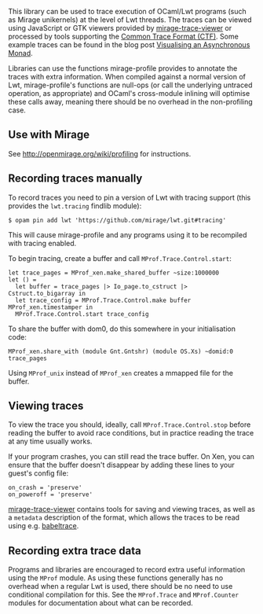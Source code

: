 This library can be used to trace execution of OCaml/Lwt programs (such as Mirage unikernels) at the level of Lwt threads.
The traces can be viewed using JavaScript or GTK viewers provided by [mirage-trace-viewer][] or processed by tools supporting the [Common Trace Format (CTF)][ctf].
Some example traces can be found in the blog post [Visualising an Asynchronous Monad](http://roscidus.com/blog/blog/2014/10/27/visualising-an-asynchronous-monad/).

Libraries can use the functions mirage-profile provides to annotate the traces with extra information.
When compiled against a normal version of Lwt, mirage-profile's functions are null-ops (or call the underlying untraced operation, as appropriate) and OCaml's cross-module inlining will optimise these calls away, meaning there should be no overhead in the non-profiling case.


## Use with Mirage

See http://openmirage.org/wiki/profiling for instructions.

## Recording traces manually

To record traces you need to pin a version of Lwt with tracing support (this provides the `lwt.tracing` findlib module):

    $ opam pin add lwt 'https://github.com/mirage/lwt.git#tracing'

This will cause mirage-profile and any programs using it to be recompiled with tracing enabled.

To begin tracing, create a buffer and call `MProf.Trace.Control.start`:

    let trace_pages = MProf_xen.make_shared_buffer ~size:1000000
    let () = 
      let buffer = trace_pages |> Io_page.to_cstruct |> Cstruct.to_bigarray in
      let trace_config = MProf.Trace.Control.make buffer MProf_xen.timestamper in
      MProf.Trace.Control.start trace_config

To share the buffer with dom0, do this somewhere in your initialisation code:

    MProf_xen.share_with (module Gnt.Gntshr) (module OS.Xs) ~domid:0 trace_pages

Using `MProf_unix` instead of `MProf_xen` creates a mmapped file for the buffer.

## Viewing traces

To view the trace you should, ideally, call `MProf.Trace.Control.stop` before reading the buffer to avoid race conditions, but in practice reading the trace at any time usually works.

If your program crashes, you can still read the trace buffer.
On Xen, you can ensure that the buffer doesn't disappear by adding these lines to your guest's config file:

    on_crash = 'preserve'
    on_poweroff = 'preserve'

[mirage-trace-viewer][] contains tools for saving and viewing traces, as well as a `metadata` description of the format, which allows the traces to be read using e.g. [babeltrace][].


## Recording extra trace data

Programs and libraries are encouraged to record extra useful information using the `MProf` module.
As using these functions generally has no overhead when a regular Lwt is used, there should be no need to use conditional compilation for this.
See the `MProf.Trace` and `MProf.Counter` modules for documentation about what can be recorded.


[ctf]: http://www.efficios.com/ctf
[babeltrace]: http://www.efficios.com/babeltrace
[mirage-trace-viewer]: https://github.com/talex5/mirage-trace-viewer
